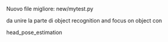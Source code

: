 Nuovo file migliore:
new/mytest.py

da unire la parte di object recognition and focus on object con

head_pose_estimation